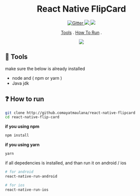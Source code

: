 
<h1 align="center">React Native FlipCard</h1>

<p align="center">
  <a href="https://badge.fury.io/js/electron-markdownify">
    <img src="https://badge.fury.io/js/electron-markdownify.svg"
         alt="Gitter">
  </a>
  <a href="https://saythanks.io/to/amitmerchant1990">
      <img src="https://img.shields.io/badge/SayThanks.io-%E2%98%BC-1EAEDB.svg">
  </a>
  <a href="https://www.paypal.me/ayatmaulana">
    <img src="https://img.shields.io/badge/$-donate-ff69b4.svg?maxAge=2592000&amp;style=flat">
  </a>
</p>

<p align="center">
  <a href="#tools">Tools</a> .
  <a href="#how-to-use">How To Run</a> . 
</p>

<div align="center">
  <img src="https://im3.ezgif.com/tmp/ezgif-3-395ca4fabc.gif" />
</div>

## :memo: Tools
make sure the below is already installed
- node and ( npm or yarn )
- Java jdk

## :question: How to run

```sh
git clone http://github.comayatmaulana/react-native-flipcard
cd react-native-flip-card
```

**if you using npm**
```zsh
npm install
```

**if you using yarn**
```zsh
yarn
```

if all depedencies is installed, and than run it on android / ios

```sh
# for android
react-native-run-android

# for ios
react-native-run-ios

```

